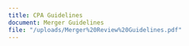 ```yaml
---
title: CPA Guidelines
document: Merger Guidelines
file: "/uploads/Merger%20Review%20Guidelines.pdf"
---
```


